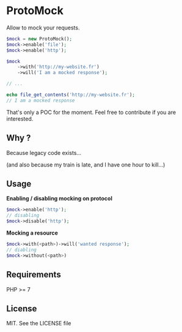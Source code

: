 ProtoMock
=====

Allow to mock your requests.

```php
$mock = new ProtoMock();
$mock->enable('file');
$mock->enable('http');

$mock
    ->with('http://my-website.fr')
    ->will('I am a mocked response');

// ...

echo file_get_contents('http://my-website.fr');
// I am a mocked response
```

That's only a POC for the moment. Feel free to contribute if you are interested.

Why ?
-----

Because legacy code exists...

(and also because my train is late, and I have one hour to kill...)

Usage
-----

**Enabling / disabling mocking on protocol**

```php
$mock->enable('http');
// disabling
$mock->disable('http');
```
    
**Mocking a resource**

```php
$mock->with(<path>)->will('wanted response');
// diabling
$mock->without(<path>)
```

Requirements
-----

PHP >= 7

License
-----

MIT. See the LICENSE file